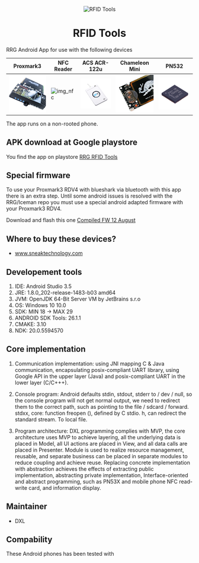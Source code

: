 <!-- def -->
[img_pm3]: /githubsrc/rdv4.png
[img_nfc]: /githubsrc/phon3_nfc.png
[img_122]: /githubsrc/acr122u.png
[img_cml]: /githubsrc/chameleon_rdv2.jpg
[img_532]: /githubsrc/pn532core.png
[img_logo]: githubsrc/rfid.png

<p align="center"><img src="![img_logo]" alt="RFID Tools" width="100" height="100"></p>

<h1 align="center">RFID Tools</h1>

<p>RRG Android App for use with the following devices</p>


|Proxmark3   |NFC Reader  |ACS ACR-122u  |Chameleon Mini  |PN532       |  
|----------- |----------- |------------- |--------------- |----------- |
| ![img_pm3] | ![img_nfc] |  ![img_122]  |   ![img_cml]   | ![img_532] |


The app runs on a non-rooted phone.

## APK download at Google playstore

You find the app on playstore  [RRG RFID Tools](https://play.google.com/store/apps/details?id=com.rfidresearchgroup.rfidtools&hl=en_US)

## Special firmware

To use your Proxmark3 RDV4 with blueshark via bluetooth with this app there is an extra step.
Until some android issues is resolved with the RRG/Iceman repo you must use a special android adapted firmware with your Proxmark3 RDV4.  

Download and flash this one
[Compiled FW 12 August](https://www.dropbox.com/s/416lsrqpr2lfeis/%5BCompiled%5DPM3-RRG-20190812.rar?dl=0)

## Where to buy these devices?

- www.sneaktechnology.com

## Developement tools

1. IDE: Android Studio 3.5
2. JRE: 1.8.0_202-release-1483-b03 amd64
3. JVM: OpenJDK 64-Bit Server VM by JetBrains s.r.o
4. OS: Windows 10 10.0
5. SDK: MIN 18 -> MAX 29
6. ANDROID SDK Tools: 26.1.1
7. CMAKE: 3.10
8. NDK: 20.0.5594570

## Core implementation

1. Communication implementation: using JNI mapping C & Java communication, encapsulating posix-compliant UART library, using Google API in the upper layer (Java) and posix-compliant UART in the lower layer (C/C+++).

2. Console program: Android defaults stdin, stdout, stderr to / dev / null, so the console program will not get normal output, we need to redirect them to the correct path, such as pointing to the file / sdcard / forward. stdxx, core: function freopen (), defined by C stdio. h, can redirect the standard stream. To local file.

3. Program architecture: DXL programming complies with MVP, the core architecture uses MVP to achieve layering, all the underlying data is placed in Model, all UI actions are placed in View, and all data calls are placed in Presenter. Module is used to realize resource management, reusable, and separate business can be placed in separate modules to reduce coupling and achieve reuse. Replacing concrete implementation with abstraction achieves the effects of extracting public implementation, abstracting private implementation, Interface-oriented and abstract programming, such as PN53X and mobile phone NFC read-write card, and information display.

## Maintainer

- DXL

## Compability

These Android phones has been tested with 
